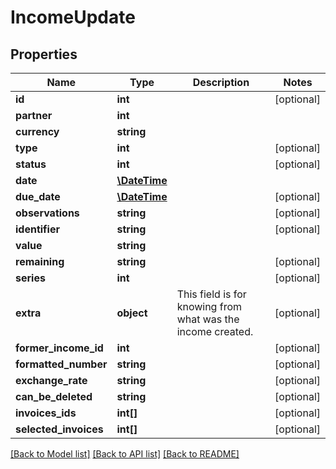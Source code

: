 # IncomeUpdate

## Properties
Name | Type | Description | Notes
------------ | ------------- | ------------- | -------------
**id** | **int** |  | [optional] 
**partner** | **int** |  | 
**currency** | **string** |  | 
**type** | **int** |  | [optional] 
**status** | **int** |  | [optional] 
**date** | [**\DateTime**](\DateTime.md) |  | 
**due_date** | [**\DateTime**](\DateTime.md) |  | [optional] 
**observations** | **string** |  | [optional] 
**identifier** | **string** |  | [optional] 
**value** | **string** |  | 
**remaining** | **string** |  | [optional] 
**series** | **int** |  | [optional] 
**extra** | **object** | This field is for knowing from what was the income created. | [optional] 
**former_income_id** | **int** |  | [optional] 
**formatted_number** | **string** |  | [optional] 
**exchange_rate** | **string** |  | [optional] 
**can_be_deleted** | **string** |  | [optional] 
**invoices_ids** | **int[]** |  | [optional] 
**selected_invoices** | **int[]** |  | [optional] 

[[Back to Model list]](../README.md#documentation-for-models) [[Back to API list]](../README.md#documentation-for-api-endpoints) [[Back to README]](../README.md)


